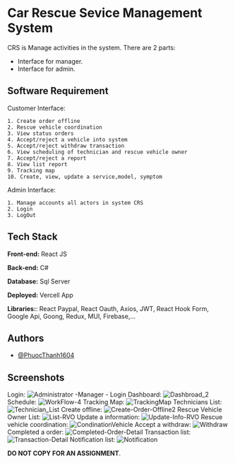 
#  Car Rescue Sevice Management System
CRS is Manage activities in the system. There are 2 parts:

 - Interface for manager.
 - Interface for admin.






## Software Requirement
Customer Interface:

    1. Create order offline
    2. Rescue vehicle coordination
    3. View status orders
    4. Accept/reject a vehicle into system
    5. Accept/reject withdraw transaction
    6. View scheduling of technician and rescue vehicle owner
    7. Accept/reject a report
    8. View list report
    9. Tracking map
    10. Create, view, update a service,model, symptom

Admin Interface: 

    1. Manage accounts all actors in system CRS
    2. Login
    3. LogOut


## Tech Stack
**Front-end:** React JS

**Back-end:** C#

**Database:** Sql Server 

**Deployed:** Vercell App

**Libraries:**: React Paypal, React Oauth, Axios, JWT, React Hook Form, Google Api, Goong, Redux, MUI, Firebase,...









## Authors

- [@PhuocThanh1604](https://www.github.com/PhuocThanh1604)


## Screenshots
Login: 
![Administrator -Manager - Login](https://github.com/PhuocThanh1604/react-native-assigment3/assets/87697583/660a5e87-4367-4b01-b9d5-e9722044805b)
Dashboard: 
![Dashbroad_2](https://github.com/PhuocThanh1604/react-native-assigment3/assets/87697583/31c70526-a4fe-4034-937b-5f7776b4f383)
Schedule:
![WorkFlow-4](https://github.com/PhuocThanh1604/react-native-assigment3/assets/87697583/8e8335b4-68ed-482a-86d2-cb4541cc2f23)
Tracking Map:
![TrackingMap](https://github.com/PhuocThanh1604/react-native-assigment3/assets/87697583/f62f9fa0-34d6-42bf-98cb-7f811706a5bf)
Technicians List:
![Technician_List](https://github.com/PhuocThanh1604/react-native-assigment3/assets/87697583/f5d61115-1ce9-4d97-aa6f-9a6ad415e227)
Create offline:
![Create-Order-Offline2](https://github.com/PhuocThanh1604/react-native-assigment3/assets/87697583/48a6739c-5518-409b-a3b3-49a57bccfcfb)
Rescue Vehicle Owner List:
![List-RVO](https://github.com/PhuocThanh1604/react-native-assigment3/assets/87697583/f138e1da-4294-474e-8e6d-0a7b8b39246b)
Update a information:
![Update-Info-RVO](https://github.com/PhuocThanh1604/react-native-assigment3/assets/87697583/0c9c24b6-8cb0-4cb3-a0fd-aec3aecf5cc7)
Rescue vehicle coordination:
![CondinationVehicle](https://github.com/PhuocThanh1604/react-native-assigment3/assets/87697583/12044cea-5e83-46e4-8804-7f253bb2890c)
Accept a withdraw:
![Withdraw](https://github.com/PhuocThanh1604/react-native-assigment3/assets/87697583/e849ac5a-e931-48dd-a7de-6cc2f86e09b7)
Completed a order:
![Completed-Order-Detail](https://github.com/PhuocThanh1604/react-native-assigment3/assets/87697583/a1f61d48-05af-486e-92f0-26269840f49a)
Transaction list:
![Transaction-Detail](https://github.com/PhuocThanh1604/react-native-assigment3/assets/87697583/0e340b9b-4297-40d5-a5fb-43884586dc86)
Notification list:
![Notification](https://github.com/PhuocThanh1604/react-native-assigment3/assets/87697583/f1232bf1-dddd-4eab-8673-0ff1291ad6ff)



**DO NOT COPY FOR AN ASSIGNMENT**.
